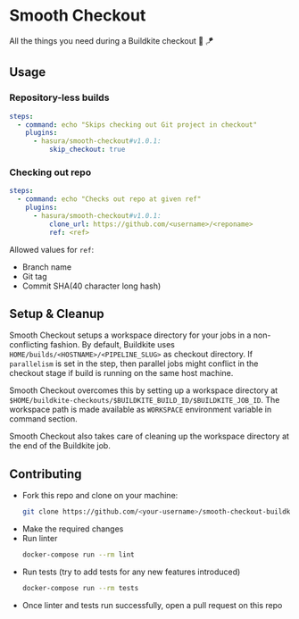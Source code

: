 # Smooth Checkout
All the things you need during a Buildkite checkout :butter: :kite:

## Usage

### Repository-less builds
```yml
steps:
  - command: echo "Skips checking out Git project in checkout" 
    plugins:
      - hasura/smooth-checkout#v1.0.1:
          skip_checkout: true
```

### Checking out repo
```yml
steps:
  - command: echo "Checks out repo at given ref"
    plugins:
      - hasura/smooth-checkout#v1.0.1:
          clone_url: https://github.com/<username>/<reponame>
          ref: <ref>
```
Allowed values for `ref`:
- Branch name
- Git tag
- Commit SHA(40 character long hash)

## Setup & Cleanup
Smooth Checkout setups a workspace directory for your jobs in a non-conflicting fashion. By default, Buildkite uses `HOME/builds/<HOSTNAME>/<PIPELINE_SLUG>` as checkout directory. If `parallelism` is set in the step, then parallel jobs might conflict in the checkout stage if build is running on the same host machine.

Smooth Checkout overcomes this by setting up a workspace directory at `$HOME/buildkite-checkouts/$BUILDKITE_BUILD_ID/$BUILDKITE_JOB_ID`. The workspace path is made available as `WORKSPACE` environment variable in command section.

Smooth Checkout also takes care of cleaning up the workspace directory at the end of the Buildkite job.

## Contributing
  - Fork this repo and clone on your machine:
    ```bash
    git clone https://github.com/<your-username>/smooth-checkout-buildkite-plugin
    ```
  - Make the required changes
  - Run linter
    ```bash
    docker-compose run --rm lint
    ```
  - Run tests (try to add tests for any new features introduced)
    ```bash
    docker-compose run --rm tests
    ```
  - Once linter and tests run successfully, open a pull request on this repo
